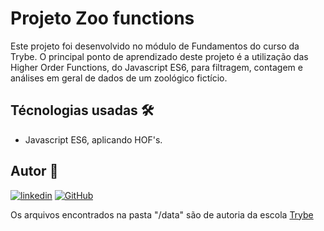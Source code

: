 # Projeto Zoo functions

Este projeto foi desenvolvido no módulo de Fundamentos do curso da Trybe.
O principal ponto de aprendizado deste projeto é a utilização das Higher Order Functions, do Javascript ES6, para filtragem, contagem e análises em geral de dados de um zoológico fictício.

## Técnologias usadas 🛠

- Javascript ES6, aplicando HOF's.

## Autor 👥

[![linkedin](https://img.shields.io/badge/LinkedIn-0077B5?style=for-the-badge&logo=linkedin&logoColor=white)](https://www.linkedin.com/in/marques-bruno/](https://www.linkedin.com/in/marques-bruno/))
[![GitHub](https://img.shields.io/badge/github-%23121011.svg?style=for-the-badge&logo=github&logoColor=white)](https://github.com/marqsbruno](https://github.com/marqsbruno))

Os arquivos encontrados na pasta "/data" são de autoria da escola [Trybe](https://github.com/tryber)
